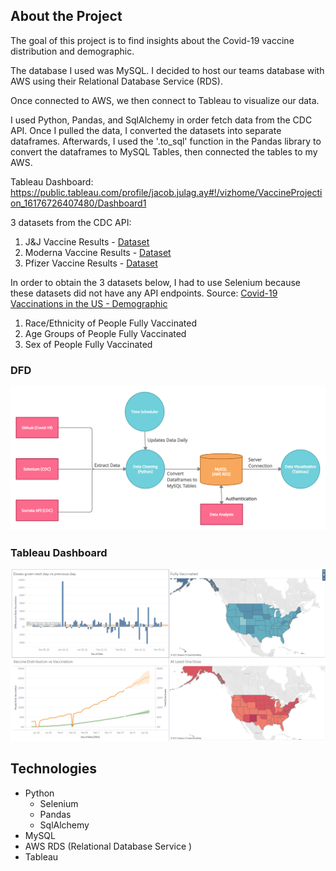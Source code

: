 ## About the Project
The goal of this project is to find insights about the Covid-19 vaccine distribution and demographic.

The database I used was MySQL. I decided to host our teams database with AWS using their Relational Database Service (RDS).

Once connected to AWS, we then connect to Tableau to visualize our data. 

I used Python, Pandas, and SqlAlchemy in order fetch data from the CDC API. Once I pulled the data, I converted the datasets into separate dataframes. Afterwards, I used the '.to_sql' function in the Pandas library to convert the dataframes to MySQL Tables, then connected the tables to my AWS.

Tableau Dashboard:
https://public.tableau.com/profile/jacob.julag.ay#!/vizhome/VaccineProjection_16176726407480/Dashboard1

3 datasets from the CDC API: 
1. J&J Vaccine Results - [Dataset](https://data.cdc.gov/Vaccinations/COVID-19-Vaccine-Distribution-Allocations-by-Juris/w9zu-fywh)
2. Moderna Vaccine Results - [Dataset](https://data.cdc.gov/Vaccinations/COVID-19-Vaccine-Distribution-Allocations-by-Juris/saz5-9hgg)
3. Pfizer Vaccine Results -  [Dataset](https://data.cdc.gov/Vaccinations/COVID-19-Vaccine-Distribution-Allocations-by-Juris/b7pe-5nws)

In order to obtain the 3 datasets below, I had to use Selenium because these datasets did not have any API endpoints. 
Source: [Covid-19 Vaccinations in the US - Demographic ](https://covid.cdc.gov/covid-data-tracker/#vaccination-demographic)
1. Race/Ethnicity of People Fully Vaccinated
2. Age Groups of People Fully Vaccinated
3. Sex of People Fully Vaccinated

### DFD
![testing](dfd.png)

### Tableau Dashboard
![dashboard](covid-19-vaccine-distribution.png)

## Technologies
* Python
  * Selenium
  * Pandas
  * SqlAlchemy 
* MySQL
* AWS RDS (Relational Database Service )
* Tableau 
